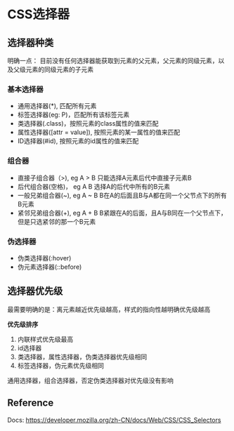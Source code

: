# CSS选择器

## 选择器种类

明确一点： 目前没有任何选择器能获取到元素的父元素，父元素的同级元素，以及父级元素的同级元素的子元素

### 基本选择器

* 通用选择器(*), 匹配所有元素
* 标签选择器(eg: P)，匹配所有该标签元素
* 类选择器(.class)，按照元素的class属性的值来匹配
* 属性选择器([attr = value]), 按照元素的某一属性的值来匹配
* ID选择器(#id), 按照元素的id属性的值来匹配

### 组合器

* 直接子组合器（>), eg A > B 只能选择A元素后代中直接子元素B
* 后代组合器(空格)， eg A B 选择A的后代中所有的B元素
* 一般兄弟组合器(~), eg A ~ B B在A的后面且B与A都在同一个父节点下的所有B元素
* 紧邻兄弟组合器(+), eg A + B B紧跟在A的后面，且A与B同在一个父节点下，但是只选紧邻的那一个B元素

### 伪选择器

* 伪类选择器(:hover)
* 伪元素选择器(::before)

## 选择器优先级

最需要明确的是：离元素越近优先级越高，样式的指向性越明确优先级越高

**优先级排序**

1. 内联样式优先级最高
2. id选择器
3. 类选择器，属性选择器，伪类选择器优先级相同
4. 标签选择器，伪元素优先级相同

通用选择器，组合选择器，否定伪类选择器对优先级没有影响



## Reference

Docs: https://developer.mozilla.org/zh-CN/docs/Web/CSS/CSS_Selectors